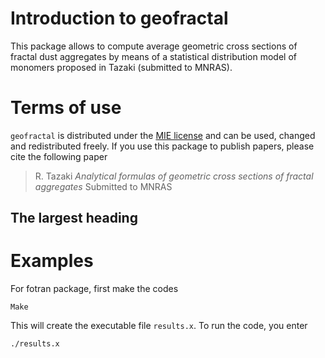 # Introduction to geofractal

This package allows to compute average geometric cross sections of fractal dust aggregates 
by means of a statistical distribution model of monomers proposed in Tazaki (submitted to MNRAS).


# Terms of use

`geofractal` is distributed under the [MIE license](https://opensource.org/licenses/MIT) and can be used, changed
and redistributed freely. If you use this package to publish papers, please cite the following paper

> R. Tazaki
> *Analytical formulas of geometric cross sections of fractal aggregates*
> Submitted to MNRAS


## The largest heading

# Examples 

For fotran package, first make the codes

```
Make
```
This will create the executable file `results.x`. To run the code, you enter
```
./results.x
```


